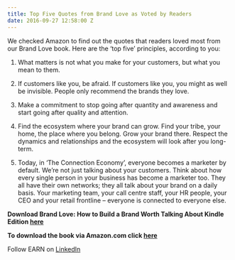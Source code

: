 ```yaml
---
title: Top Five Quotes from Brand Love as Voted by Readers
date: 2016-09-27 12:58:00 Z
---
```


We checked Amazon to find out the quotes that readers loved most from our Brand Love book. Here are the ‘top five’ principles, according to you:

1. What matters is not what you make for your customers, but what you mean to them. 

1. If customers like you, be afraid. If customers like you, you might as well be invisible. People only recommend the brands they love. 

1. Make a commitment to stop going after quantity and awareness and start going after quality and attention. 

1. Find the ecosystem where your brand can grow. Find your tribe, your home, the place where you belong. Grow your brand there. Respect the dynamics and relationships and the ecosystem will look after you long-term. 

1. Today, in ‘The Connection Economy’, everyone becomes a marketer by default. We’re not just talking about your customers. Think about how every single person in your business has become a marketer too. They all have their own networks; they all talk about your brand on a daily basis. Your marketing team, your call centre staff, your HR people, your CEO and your retail frontline – everyone is connected to everyone else. 

**Download Brand Love: How to Build a Brand Worth Talking About Kindle Edition [here](http://www.amazon.co.uk/Brand-Love-Build-Worth-Talking/dp/1515201198/ref=sr_1_1?ie=UTF8&qid=1456246417&sr=8-1&keywords=brand+love+book)**

**To download the book via Amazon.com click [here](http://www.amazon.com/Brand-Love-Build-Worth-Talking-ebook/dp/B00VBPBU1G/ref=sr_1_3?ie=UTF8&qid=1456246435&sr=8-3&keywords=brand+love+book)**

Follow EARN on [LinkedIn](https://www.linkedin.com/company/earn-media-limited)
